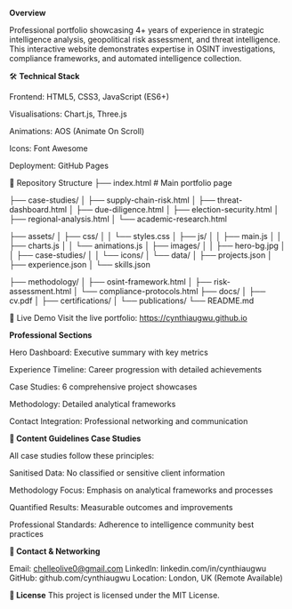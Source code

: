 **Overview**

Professional portfolio showcasing 4+ years of experience in strategic intelligence analysis, geopolitical risk assessment, and threat intelligence. This interactive website demonstrates expertise in OSINT investigations, compliance frameworks, and automated intelligence collection.

🛠️ **Technical Stack**

Frontend: HTML5, CSS3, JavaScript (ES6+)

Visualisations: Chart.js, Three.js

Animations: AOS (Animate On Scroll)

Icons: Font Awesome

Deployment: GitHub Pages

📁 Repository Structure
├── index.html     # Main portfolio page

├── case-studies/
│   ├── supply-chain-risk.html
│   ├── threat-dashboard.html
│   ├── due-diligence.html
│   ├── election-security.html
│   ├── regional-analysis.html
│   └── academic-research.html

├── assets/
│   ├── css/
│   │   └── styles.css
│   ├── js/
│   │   ├── main.js
│   │   ├── charts.js
│   │   └── animations.js
│   ├── images/
│   │   ├── hero-bg.jpg
│   │   ├── case-studies/
│   │   └── icons/
│   └── data/
│       ├── projects.json
│       ├── experience.json
│       └── skills.json

├── methodology/
│   ├── osint-framework.html
│   ├── risk-assessment.html
│   └── compliance-protocols.html
├── docs/
│   ├── cv.pdf
│   ├── certifications/
│   └── publications/
└── README.md

🚀 Live Demo
Visit the live portfolio: https://cynthiaugwu.github.io

**Professional Sections**

Hero Dashboard: Executive summary with key metrics

Experience Timeline: Career progression with detailed achievements

Case Studies: 6 comprehensive project showcases

Methodology: Detailed analytical frameworks

Contact Integration: Professional networking and communication

**📝 Content Guidelines
Case Studies**

All case studies follow these principles:

Sanitised Data: No classified or sensitive client information

Methodology Focus: Emphasis on analytical frameworks and processes

Quantified Results: Measurable outcomes and improvements

Professional Standards: Adherence to intelligence community best practices

**🤝 Contact & Networking**

Email: chelleolive0@gmail.com
LinkedIn: linkedin.com/in/cynthiaugwu
GitHub: github.com/cynthiaugwu
Location: London, UK (Remote Available)

**📄 License**
This project is licensed under the MIT License.
